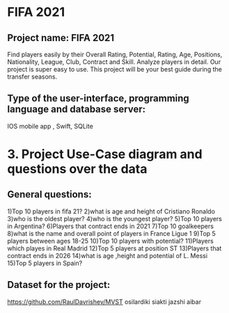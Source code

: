 # FIFA 2021
## Project name: FIFA 2021
Find players easily by their Overall Rating, Potential, Rating, Age, Positions, Nationality, League, Club, Contract and Skill. Analyze players in detail. Our project is super easy to use. This project will be your best guide during the transfer seasons.

## Type of the user-interface, programming language and database server:
IOS mobile app , Swift, SQLite

# 3. Project Use-Case diagram and questions over the data
## General questions:
1)Top 10 players in fifa 21?
2)what is age and height of Cristiano Ronaldo
3)who is the oldest player?
4)who is the youngest player?
5)Top 10 players in Argentina?
6)Players that contract ends in 2021
7)Top 10 goalkeepers
8)what is the name and overall point of players in France Ligue 1
9)Top 5 players between ages 18-25
10)Top 10 players with potential?
11)Players which playes in Real Madrid 
12)Top 5 players at position ST 
13)Players that contract ends in 2026
14)what is age ,height and potential of L. Messi
15)Top 5 players in Spain?

## Dataset for the project:
https://github.com/RaulDavrishev/MVST osilardiki siakti jazshi aibar 

